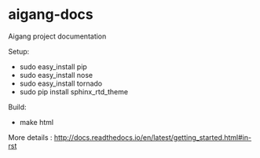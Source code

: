 # aigang-docs
Aigang project documentation  

Setup:
- sudo easy_install pip
- sudo easy_install nose
- sudo easy_install tornado
- sudo pip install sphinx_rtd_theme  

Build:  
- make html


More details : http://docs.readthedocs.io/en/latest/getting_started.html#in-rst  
